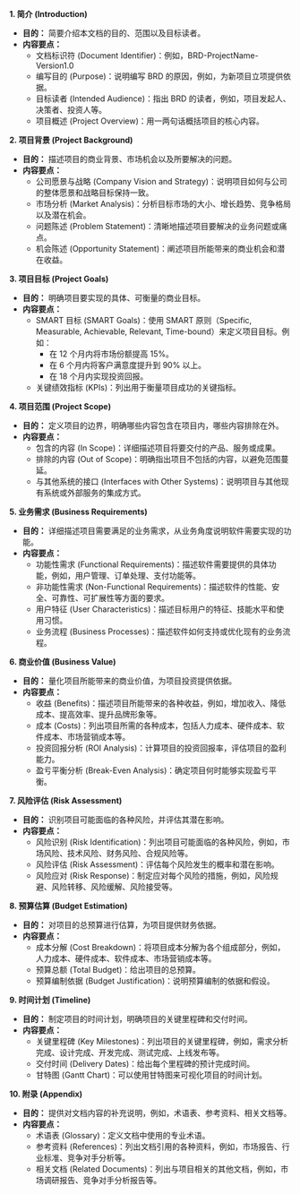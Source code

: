 **1. 简介 (Introduction)**

*   **目的：** 简要介绍本文档的目的、范围以及目标读者。
*   **内容要点：**
    *   文档标识符 (Document Identifier)：例如，BRD-ProjectName-Version1.0
    *   编写目的 (Purpose)：说明编写 BRD 的原因，例如，为新项目立项提供依据。
    *   目标读者 (Intended Audience)：指出 BRD 的读者，例如，项目发起人、决策者、投资人等。
    *   项目概述 (Project Overview)：用一两句话概括项目的核心内容。

**2. 项目背景 (Project Background)**

*   **目的：** 描述项目的商业背景、市场机会以及所要解决的问题。
*   **内容要点：**
    *   公司愿景与战略 (Company Vision and Strategy)：说明项目如何与公司的整体愿景和战略目标保持一致。
    *   市场分析 (Market Analysis)：分析目标市场的大小、增长趋势、竞争格局以及潜在机会。
    *   问题陈述 (Problem Statement)：清晰地描述项目要解决的业务问题或痛点。
    *   机会陈述 (Opportunity Statement)：阐述项目所能带来的商业机会和潜在收益。

**3. 项目目标 (Project Goals)**

*   **目的：** 明确项目要实现的具体、可衡量的商业目标。
*   **内容要点：**
    *   SMART 目标 (SMART Goals)：使用 SMART 原则（Specific, Measurable, Achievable, Relevant, Time-bound）来定义项目目标。例如：
        *   在 12 个月内将市场份额提高 15%。
        *   在 6 个月内将客户满意度提升到 90% 以上。
        *   在 18 个月内实现投资回报。
    *   关键绩效指标 (KPIs)：列出用于衡量项目成功的关键指标。

**4. 项目范围 (Project Scope)**

*   **目的：** 定义项目的边界，明确哪些内容包含在项目内，哪些内容排除在外。
*   **内容要点：**
    *   包含的内容 (In Scope)：详细描述项目将要交付的产品、服务或成果。
    *   排除的内容 (Out of Scope)：明确指出项目不包括的内容，以避免范围蔓延。
    *   与其他系统的接口 (Interfaces with Other Systems)：说明项目与其他现有系统或外部服务的集成方式。

**5. 业务需求 (Business Requirements)**

*   **目的：** 详细描述项目需要满足的业务需求，从业务角度说明软件需要实现的功能。
*   **内容要点：**
    *   功能性需求 (Functional Requirements)：描述软件需要提供的具体功能，例如，用户管理、订单处理、支付功能等。
    *   非功能性需求 (Non-Functional Requirements)：描述软件的性能、安全、可靠性、可扩展性等方面的要求。
    *   用户特征 (User Characteristics)：描述目标用户的特征、技能水平和使用习惯。
    *   业务流程 (Business Processes)：描述软件如何支持或优化现有的业务流程。

**6. 商业价值 (Business Value)**

*   **目的：** 量化项目所能带来的商业价值，为项目投资提供依据。
*   **内容要点：**
    *   收益 (Benefits)：描述项目所能带来的各种收益，例如，增加收入、降低成本、提高效率、提升品牌形象等。
    *   成本 (Costs)：列出项目所需的各种成本，包括人力成本、硬件成本、软件成本、市场营销成本等。
    *   投资回报分析 (ROI Analysis)：计算项目的投资回报率，评估项目的盈利能力。
    *   盈亏平衡分析 (Break-Even Analysis)：确定项目何时能够实现盈亏平衡。

**7. 风险评估 (Risk Assessment)**

*   **目的：** 识别项目可能面临的各种风险，并评估其潜在影响。
*   **内容要点：**
    *   风险识别 (Risk Identification)：列出项目可能面临的各种风险，例如，市场风险、技术风险、财务风险、合规风险等。
    *   风险评估 (Risk Assessment)：评估每个风险发生的概率和潜在影响。
    *   风险应对 (Risk Response)：制定应对每个风险的措施，例如，风险规避、风险转移、风险缓解、风险接受等。

**8. 预算估算 (Budget Estimation)**

*   **目的：** 对项目的总预算进行估算，为项目提供财务依据。
*   **内容要点：**
    *   成本分解 (Cost Breakdown)：将项目成本分解为各个组成部分，例如，人力成本、硬件成本、软件成本、市场营销成本等。
    *   预算总额 (Total Budget)：给出项目的总预算。
    *   预算编制依据 (Budget Justification)：说明预算编制的依据和假设。

**9. 时间计划 (Timeline)**

*   **目的：** 制定项目的时间计划，明确项目的关键里程碑和交付时间。
*   **内容要点：**
    *   关键里程碑 (Key Milestones)：列出项目的关键里程碑，例如，需求分析完成、设计完成、开发完成、测试完成、上线发布等。
    *   交付时间 (Delivery Dates)：给出每个里程碑的预计完成时间。
    *   甘特图 (Gantt Chart)：可以使用甘特图来可视化项目的时间计划。

**10. 附录 (Appendix)**

*   **目的：** 提供对文档内容的补充说明，例如，术语表、参考资料、相关文档等。
*   **内容要点：**
    *   术语表 (Glossary)：定义文档中使用的专业术语。
    *   参考资料 (References)：列出文档引用的各种资料，例如，市场报告、行业标准、竞争对手分析等。
    *   相关文档 (Related Documents)：列出与项目相关的其他文档，例如，市场调研报告、竞争对手分析报告等。

